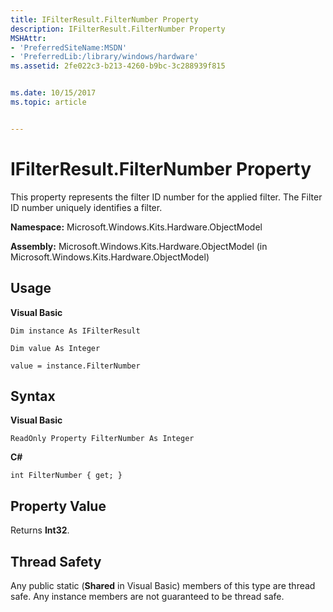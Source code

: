 ```yaml
---
title: IFilterResult.FilterNumber Property
description: IFilterResult.FilterNumber Property
MSHAttr:
- 'PreferredSiteName:MSDN'
- 'PreferredLib:/library/windows/hardware'
ms.assetid: 2fe022c3-b213-4260-b9bc-3c288939f815


ms.date: 10/15/2017
ms.topic: article


---
```


# IFilterResult.FilterNumber Property


This property represents the filter ID number for the applied filter. The Filter ID number uniquely identifies a filter.

**Namespace:** Microsoft.Windows.Kits.Hardware.ObjectModel

**Assembly:** Microsoft.Windows.Kits.Hardware.ObjectModel (in Microsoft.Windows.Kits.Hardware.ObjectModel)

## <span id="Usage"></span><span id="usage"></span><span id="USAGE"></span>Usage


**Visual Basic**

`Dim instance As IFilterResult`

`Dim value As Integer`

`value = instance.FilterNumber`

## <span id="Syntax"></span><span id="syntax"></span><span id="SYNTAX"></span>Syntax


**Visual Basic**

`ReadOnly Property FilterNumber As Integer`

**C#**

`int FilterNumber { get; }`

## <span id="Property_Value"></span><span id="property_value"></span><span id="PROPERTY_VALUE"></span>Property Value


Returns **Int32**.

## <span id="Thread_Safety"></span><span id="thread_safety"></span><span id="THREAD_SAFETY"></span>Thread Safety


Any public static (**Shared** in Visual Basic) members of this type are thread safe. Any instance members are not guaranteed to be thread safe.

 

 






